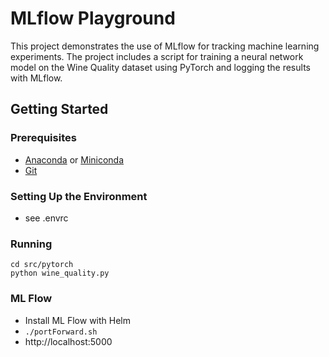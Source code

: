 # MLflow Playground

This project demonstrates the use of MLflow for tracking machine learning experiments. The project includes a script for training a neural network model on the Wine Quality dataset using PyTorch and logging the results with MLflow.


## Getting Started

### Prerequisites

- [Anaconda](https://www.anaconda.com/products/distribution) or [Miniconda](https://docs.conda.io/en/latest/miniconda.html)
- [Git](https://git-scm.com/)


### Setting Up the Environment
- see .envrc

### Running
```
cd src/pytorch
python wine_quality.py
```

### ML Flow
- Install ML Flow with Helm
- `./portForward.sh`
- http://localhost:5000